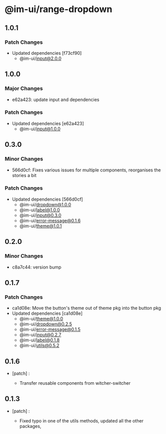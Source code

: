 # @im-ui/range-dropdown

## 1.0.1

### Patch Changes

- Updated dependencies [f73cf90]
  - @im-ui/input@2.0.0

## 1.0.0

### Major Changes

- e62a423: update input and dependencies

### Patch Changes

- Updated dependencies [e62a423]
  - @im-ui/input@1.0.0

## 0.3.0

### Minor Changes

- 566d0cf: Fixes various issues for multiple components, reorganises the stories a bit

### Patch Changes

- Updated dependencies [566d0cf]
  - @im-ui/dropdown@1.0.0
  - @im-ui/label@1.0.0
  - @im-ui/input@0.3.0
  - @im-ui/error-message@0.1.6
  - @im-ui/theme@1.0.1

## 0.2.0

### Minor Changes

- c8a7c44: version bump

## 0.1.7

### Patch Changes

- ca1d08e: Move the button's theme out of theme pkg into the button pkg
- Updated dependencies [ca1d08e]
  - @im-ui/theme@1.0.0
  - @im-ui/dropdown@0.2.5
  - @im-ui/error-message@0.1.5
  - @im-ui/input@0.2.7
  - @im-ui/label@0.1.8
  - @im-ui/utils@0.5.2

## 0.1.6

- [patch] :

  - Transfer reusable components from witcher-switcher

## 0.1.3

- [patch] :

  - Fixed typo in one of the utils methods, updated all the other packages,
